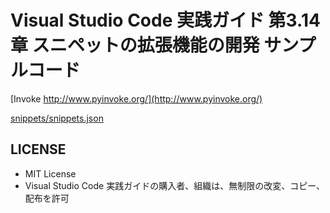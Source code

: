 # Visual Studio Code 実践ガイド 第3.14章 スニペットの拡張機能の開発 サンプルコード

[Invoke http://www.pyinvoke.org/](http://www.pyinvoke.org/)

[snippets/snippets.json](https://github.com/74th/vscode-book-snippets-invoke/blob/master/snippets/snippets.json)

## LICENSE

- MIT License
- Visual Studio Code 実践ガイドの購入者、組織は、無制限の改変、コピー、配布を許可

